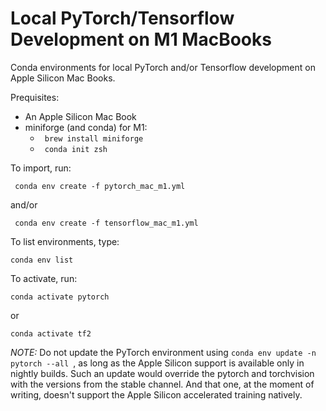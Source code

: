 # Local PyTorch/Tensorflow Development on M1 MacBooks

Conda environments for local PyTorch and/or Tensorflow development on Apple Silicon Mac Books.

Prequisites:
* An Apple Silicon Mac Book
* miniforge (and conda) for M1:
  * <code> brew install miniforge </code>
  * <code> conda init zsh </code>

To import, run:

<code> conda env create -f pytorch_mac_m1.yml</code>

and/or

<code> conda env create -f tensorflow_mac_m1.yml</code>

To list environments, type:

<code>conda env list</code>

To activate, run:

<code>conda activate pytorch</code>

or

<code>conda activate tf2</code>

*NOTE:* Do not update the PyTorch environment using <code>conda env update -n pytorch --all </code>, as long as the Apple Silicon support is available only in nightly builds. Such an update would override the pytorch and torchvision with the versions from the stable channel. And that one, at the moment of writing, doesn't support the Apple Silicon accelerated training natively.

